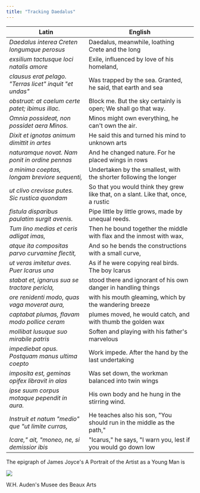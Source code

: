 ```yaml
---
title: "Tracking Daedalus"
---
```


|Latin|English|
|-----|-------|
|_Daedalus interea Creten longumque perosus_|Daedalus, meanwhile, loathing Crete and the long|
|_exsilium tactusque loci natalis amore_|Exile, influenced by love of his homeland,|
|_clausus erat pelago. "Terras licet" inquit "et undas"_|Was trapped by the sea. Granted, he said, that earth and sea|
|_obstruat: at caelum certe patet; ibimus illac._|Block me. But the sky certainly is open; We shall go that way.|
|_Omnia possideat, non possidet aera Minos._|Minos might own everything, he can't own the air.|
|_Dixit et ignotas animum dimittit in artes_|He said this and turned his mind to unknown arts|
|_naturamque novat. Nam ponit in ordine pennas_|And he changed nature. For he placed wings in rows|
|_a minima coeptas, longam breviore sequenti,_|Undertaken by the smallest, with the shorter following the longer|
|_ut clivo crevisse putes. Sic rustica quondam_|So that you would think they grew like that, on a slant. Like that, once, a rustic|
|_fistula disparibus paulatim surgit avenis._|Pipe little by little grows, made by unequal reeds.|
|_Tum lino medias et ceris adligat imas,_|Then he bound together the middle with flax and the inmost with wax,|
|_atque ita compositas parvo curvamine flectit,_|And so he bends the constructions with a small curve,|
|_ut veras imitetur aves. Puer Icarus una_|As if he were copying real birds. The boy Icarus|
|_stabat et, ignarus sua se tractare pericla,_|stood there and ignorant of his own danger in handling things|
|_ore renidenti modo, quas vaga moverat aura,_|with his mouth gleaming, which by the wandering breeze|
|_captabat plumas, flavam modo pollice ceram_|plumes moved, he would catch, and with thumb the golden wax|
|_mollibat lusuque suo mirabile patris_|Soften and playing with his father's marvelous|
|_impediebat opus. Postquam manus ultima coepto_|Work impede. After the hand by the last undertaking|
|_imposita est, geminas opifex libravit in alas_|Was set down, the workman balanced into twin wings|
|_ipse suum corpus motaque pependit in aura._|His own body and he hung in the stirring wind.|
|_Instruit et natum "medio" que "ut limite curras,_|He teaches also his son, "You should run in the middle as the path,"|
|_Icare," ait, "moneo, ne, si demissior ibis_|"Icarus," he says, "I warn you, lest if you would go down low|

The epigraph of James Joyce's A Portrait of the Artist as a Young Man is  

![](https://upload.wikimedia.org/wikipedia/commons/c/c2/Pieter_Bruegel_de_Oude_-_De_val_van_Icarus.jpg)

W.H. Auden's Musee des Beaux Arts